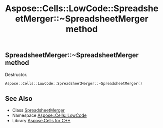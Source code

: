 ﻿---
title: Aspose::Cells::LowCode::SpreadsheetMerger::~SpreadsheetMerger method
linktitle: ~SpreadsheetMerger
second_title: Aspose.Cells for C++ API Reference
description: 'Aspose::Cells::LowCode::SpreadsheetMerger::~SpreadsheetMerger method. Destructor in C++.'
type: docs
weight: 200
url: /cpp/aspose.cells.lowcode/spreadsheetmerger/~spreadsheetmerger/
---
## SpreadsheetMerger::~SpreadsheetMerger method


Destructor.

```cpp
Aspose::Cells::LowCode::SpreadsheetMerger::~SpreadsheetMerger()
```

## See Also

* Class [SpreadsheetMerger](../)
* Namespace [Aspose::Cells::LowCode](../../)
* Library [Aspose.Cells for C++](../../../)
